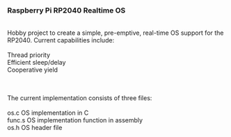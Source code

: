 ### Raspberry Pi RP2040 Realtime OS <br/>
<br/>
Hobby project to create a simple, pre-emptive, real-time OS support
for the RP2040. Current capabilities include: <br/>
<br/>
Thread priority<br/>
Efficient sleep/delay<br/>
Cooperative yield<br/>
<br/>
<br/>

The current implementation consists of three files:<br/>
<br/>
os.c    OS implementation in C<br/>
func.s  OS implementation function in assembly<br/>
os.h    OS header file<br/>
<br/>



